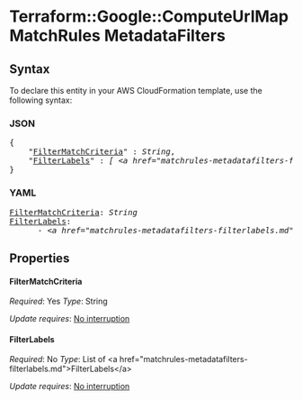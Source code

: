 # Terraform::Google::ComputeUrlMap MatchRules MetadataFilters

## Syntax

To declare this entity in your AWS CloudFormation template, use the following syntax:

### JSON

<pre>
{
    "<a href="#filtermatchcriteria" title="FilterMatchCriteria">FilterMatchCriteria</a>" : <i>String</i>,
    "<a href="#filterlabels" title="FilterLabels">FilterLabels</a>" : <i>[ &lt;a href=&#34;matchrules-metadatafilters-filterlabels.md&#34;&gt;FilterLabels&lt;/a&gt;, ... ]</i>
}
</pre>

### YAML

<pre>
<a href="#filtermatchcriteria" title="FilterMatchCriteria">FilterMatchCriteria</a>: <i>String</i>
<a href="#filterlabels" title="FilterLabels">FilterLabels</a>: <i>
      - &lt;a href=&#34;matchrules-metadatafilters-filterlabels.md&#34;&gt;FilterLabels&lt;/a&gt;</i>
</pre>

## Properties

#### FilterMatchCriteria

_Required_: Yes
_Type_: String

_Update requires_: [No interruption](https://docs.aws.amazon.com/AWSCloudFormation/latest/UserGuide/using-cfn-updating-stacks-update-behaviors.html#update-no-interrupt)

#### FilterLabels

_Required_: No
_Type_: List of &lt;a href=&#34;matchrules-metadatafilters-filterlabels.md&#34;&gt;FilterLabels&lt;/a&gt;

_Update requires_: [No interruption](https://docs.aws.amazon.com/AWSCloudFormation/latest/UserGuide/using-cfn-updating-stacks-update-behaviors.html#update-no-interrupt)

